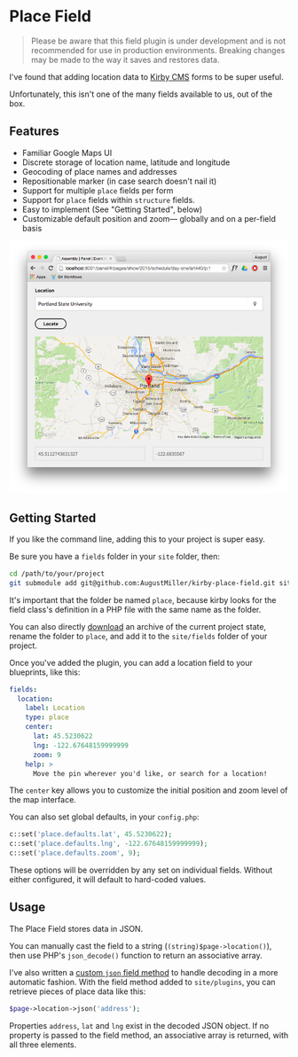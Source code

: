 # Place Field

> Please be aware that this field plugin is under development and is not recommended for use in production environments. Breaking changes may be made to the way it saves and restores data.

I've found that adding location data to [Kirby CMS](http://getkirby.com) forms to be super useful.

Unfortunately, this isn't one of the many fields available to us, out of the box.

## Features
- Familiar Google Maps UI
- Discrete storage of location name, latitude and longitude
- Geocoding of place names and addresses
- Repositionable marker (in case search doesn't nail it)
- Support for multiple `place` fields per form
- Support for `place` fields within `structure` fields.
- Easy to implement (See "Getting Started", below)
- Customizable default position and zoom— globally and on a per-field basis

![Kirby Place Field Screenshot](https://github.com/AugustMiller/kirby-place-field/raw/master/screenshot.png)

## Getting Started
If you like the command line, adding this to your project is super easy.

Be sure you have a `fields` folder in your `site` folder, then:

```sh
cd /path/to/your/project
git submodule add git@github.com:AugustMiller/kirby-place-field.git site/fields/place
```

It's important that the folder be named `place`, because kirby looks for the field class's definition in a PHP file with the same name as the folder.

You can also directly [download](https://github.com/AugustMiller/kirby-place-field/archive/master.zip) an archive of the current project state, rename the folder to `place`, and add it to the `site/fields` folder of your project.

Once you've added the plugin, you can add a location field to your blueprints, like this:

```yml
fields:
  location:
    label: Location
    type: place
    center:
      lat: 45.5230622
      lng: -122.67648159999999
      zoom: 9
    help: >
      Move the pin wherever you'd like, or search for a location!
```

The `center` key allows you to customize the initial position and zoom level of the map interface.

You can also set global defaults, in your `config.php`:

```php
c::set('place.defaults.lat', 45.5230622);
c::set('place.defaults.lng', -122.67648159999999);
c::set('place.defaults.zoom', 9);
```

These options will be overridden by any set on individual fields. Without either configured, it will default to hard-coded values.

## Usage

The Place Field stores data in JSON.

You can manually cast the field to a string (`(string)$page->location()`), then use PHP's `json_decode()` function to return an associative array.

I've also written a [custom `json` field method](https://gist.github.com/AugustMiller/2c3fe124d272541ff353) to handle decoding in a more automatic fashion. With the field method added to `site/plugins`, you can retrieve pieces of place data like this:

```php
$page->location->json('address');
```

Properties `address`, `lat` and `lng` exist in the decoded JSON object. If no property is passed to the field method, an associative array is returned, with all three elements.
